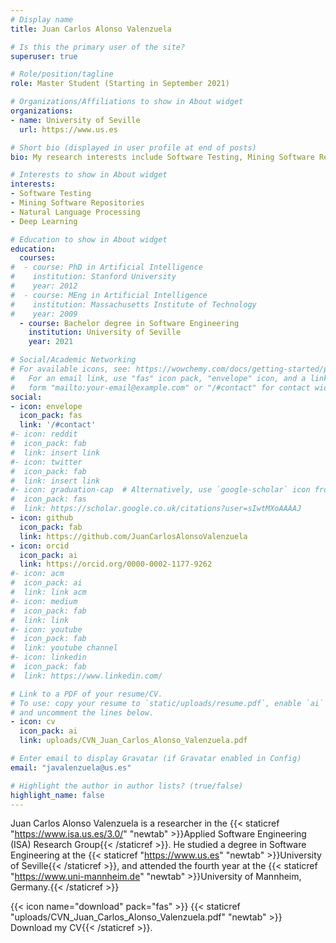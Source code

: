 ```yaml
---
# Display name
title: Juan Carlos Alonso Valenzuela

# Is this the primary user of the site?
superuser: true

# Role/position/tagline
role: Master Student (Starting in September 2021)

# Organizations/Affiliations to show in About widget
organizations:
- name: University of Seville
  url: https://www.us.es

# Short bio (displayed in user profile at end of posts)
bio: My research interests include Software Testing, Mining Software Repositories and Natural Language Processing.

# Interests to show in About widget
interests:
- Software Testing
- Mining Software Repositories
- Natural Language Processing
- Deep Learning

# Education to show in About widget
education:
  courses:
#  - course: PhD in Artificial Intelligence
#    institution: Stanford University
#    year: 2012
#  - course: MEng in Artificial Intelligence
#    institution: Massachusetts Institute of Technology
#    year: 2009
  - course: Bachelor degree in Software Engineering
    institution: University of Seville
    year: 2021

# Social/Academic Networking
# For available icons, see: https://wowchemy.com/docs/getting-started/page-builder/#icons
#   For an email link, use "fas" icon pack, "envelope" icon, and a link in the
#   form "mailto:your-email@example.com" or "/#contact" for contact widget.
social:
- icon: envelope
  icon_pack: fas
  link: '/#contact'
#- icon: reddit
#  icon_pack: fab
#  link: insert link
#- icon: twitter
#  icon_pack: fab
#  link: insert link
#- icon: graduation-cap  # Alternatively, use `google-scholar` icon from `ai` icon pack
#  icon_pack: fas
#  link: https://scholar.google.co.uk/citations?user=sIwtMXoAAAAJ
- icon: github
  icon_pack: fab
  link: https://github.com/JuanCarlosAlonsoValenzuela
- icon: orcid
  icon_pack: ai
  link: https://orcid.org/0000-0002-1177-9262
#- icon: acm
#  icon_pack: ai
#  link: link acm
#- icon: medium
#  icon_pack: fab
#  link: link
#- icon: youtube
#  icon_pack: fab
#  link: youtube channel
#- icon: linkedin
#  icon_pack: fab
#  link: https://www.linkedin.com/

# Link to a PDF of your resume/CV.
# To use: copy your resume to `static/uploads/resume.pdf`, enable `ai` icons in `params.toml`, 
# and uncomment the lines below.
- icon: cv
  icon_pack: ai
  link: uploads/CVN_Juan_Carlos_Alonso_Valenzuela.pdf

# Enter email to display Gravatar (if Gravatar enabled in Config)
email: "javalenzuela@us.es"

# Highlight the author in author lists? (true/false)
highlight_name: false
---
```


Juan Carlos Alonso Valenzuela is a researcher in the {{< staticref "https://www.isa.us.es/3.0/" "newtab" >}}Applied Software Engineering (ISA) Research Group{{< /staticref >}}. He studied a degree in Software Engineering at the {{< staticref "https://www.us.es" "newtab" >}}University of Seville{{< /staticref >}}, and attended the fourth year at the {{< staticref "https://www.uni-mannheim.de" "newtab" >}}University of Mannheim, Germany.{{< /staticref >}}

{{< icon name="download" pack="fas" >}} {{< staticref "uploads/CVN_Juan_Carlos_Alonso_Valenzuela.pdf" "newtab" >}} Download my CV{{< /staticref >}}.
